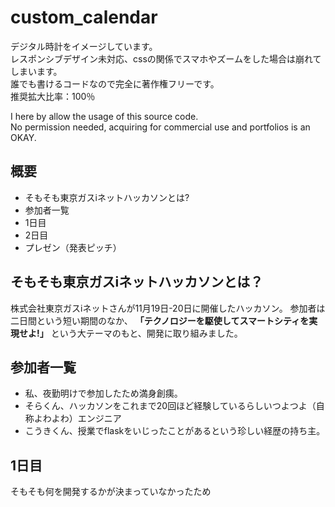 # custom_calendar
デジタル時計をイメージしています。<br>
レスポンシブデザイン未対応、cssの関係でスマホやズームをした場合は崩れてしまいます。<br>
誰でも書けるコードなので完全に著作権フリーです。<br>
推奨拡大比率：100％ <br>

I here by allow the usage of this source code.<br>
No permission needed, acquiring for commercial use and portfolios is an OKAY.<br>



## 概要

- そもそも東京ガスiネットハッカソンとは?
- 参加者一覧
- 1日目
- 2日目
- プレゼン（発表ピッチ）


## そもそも東京ガスiネットハッカソンとは？

株式会社東京ガスiネットさんが11月19日-20日に開催したハッカソン。
参加者は二日間という短い期間のなか、
<strong>「テクノロジーを駆使してスマートシティを実現せよ!」</strong>
という大テーマのもと、開発に取り組みました。

## 参加者一覧
- 私、夜勤明けで参加したため満身創痍。
- そらくん、ハッカソンをこれまで20回ほど経験しているらしいつよつよ（自称よわよわ）エンジニア
- こうきくん、授業でflaskをいじったことがあるという珍しい経歴の持ち主。


## 1日目
そもそも何を開発するかが決まっていなかったため
